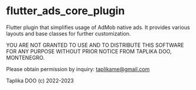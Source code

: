 # flutter_ads_core_plugin

Flutter plugin that simplifies usage of AdMob native ads. 
It provides various layouts and base classes for further customization.

YOU ARE NOT GRANTED TO USE AND TO DISTRIBUTE THIS SOFTWARE 
FOR ANY PURPOSE WITHOUT PRIOR NOTICE FROM TAPLIKA DOO, MONTENEGRO.

Please obtain permission by inquiry: taplikame@gmail.com

Taplika DOO (c) 2022-2023
